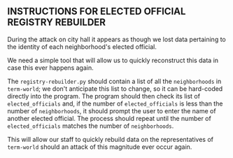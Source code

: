 ## INSTRUCTIONS FOR ELECTED OFFICIAL REGISTRY REBUILDER

During the attack on city hall it appears as though we lost data pertaining to
the identity of each neighborhood's elected official.

We need a simple tool that will allow us to quickly reconstruct this data in case this ever happens again.

The `registry-rebuilder.py` should contain a list of all the `neighborhoods` in `term-world`;
we don't anticipate this list to change, so it can be hard-coded directly into the program.
The program should then check its list of `elected_officials` and,
if the number of `elected_officials` is less than the number of `neighborhoods`,
it should prompt the user to enter the name of another elected official.
The process should repeat until the number of `elected_officials` matches the number of `neighborhoods`.

This will allow our staff to quickly rebuild data on the representatives of `term-world`
should an attack of this magnitude ever occur again.